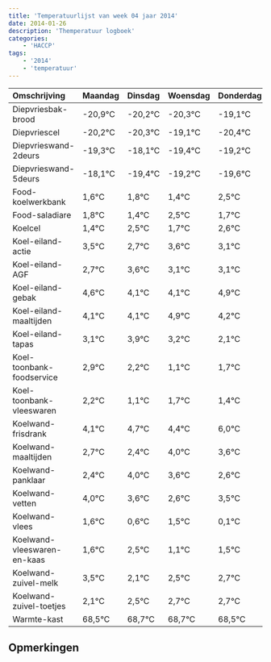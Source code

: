 ```yaml
---
title: 'Temperatuurlijst van week 04 jaar 2014'
date: 2014-01-26
description: 'Themperatuur logboek'
categories:
    - 'HACCP'
tags:
    - '2014'
    - 'temperatuur'
---
```

|Omschrijving|Maandag|Dinsdag|Woensdag|Donderdag|Vrijdag|Zaterdag|Zondag|
|:---|:---|:---|:---|:---|:---|:---|:---|
|Diepvriesbak-brood|-20,9°C|-20,2°C|-20,3°C|-19,1°C|-20,4°C|-20,2°C|-20,6°C|
|Diepvriescel|-20,2°C|-20,3°C|-19,1°C|-20,4°C|-20,2°C|-20,6°C|-19,5°C|
|Diepvrieswand-2deurs|-19,3°C|-18,1°C|-19,4°C|-19,2°C|-19,6°C|-18,5°C|-19,3°C|
|Diepvrieswand-5deurs|-18,1°C|-19,4°C|-19,2°C|-19,6°C|-18,5°C|-19,3°C|-18,4°C|
|Food-koelwerkbank|1,6°C|1,8°C|1,4°C|2,5°C|1,7°C|2,6°C|2,1°C|
|Food-saladiare|1,8°C|1,4°C|2,5°C|1,7°C|2,6°C|2,1°C|2,1°C|
|Koelcel|1,4°C|2,5°C|1,7°C|2,6°C|2,1°C|2,1°C|2,9°C|
|Koel-eiland-actie|3,5°C|2,7°C|3,6°C|3,1°C|3,1°C|3,9°C|3,2°C|
|Koel-eiland-AGF|2,7°C|3,6°C|3,1°C|3,1°C|3,9°C|3,2°C|2,1°C|
|Koel-eiland-gebak|4,6°C|4,1°C|4,1°C|4,9°C|4,2°C|3,1°C|3,7°C|
|Koel-eiland-maaltijden|4,1°C|4,1°C|4,9°C|4,2°C|3,1°C|3,7°C|3,4°C|
|Koel-eiland-tapas|3,1°C|3,9°C|3,2°C|2,1°C|2,7°C|2,4°C|4,0°C|
|Koel-toonbank-foodservice|2,9°C|2,2°C|1,1°C|1,7°C|1,4°C|3,0°C|2,6°C|
|Koel-toonbank-vleeswaren|2,2°C|1,1°C|1,7°C|1,4°C|3,0°C|2,6°C|1,6°C|
|Koelwand-frisdrank|4,1°C|4,7°C|4,4°C|6,0°C|5,6°C|4,6°C|5,5°C|
|Koelwand-maaltijden|2,7°C|2,4°C|4,0°C|3,6°C|2,6°C|3,5°C|2,1°C|
|Koelwand-panklaar|2,4°C|4,0°C|3,6°C|2,6°C|3,5°C|2,1°C|2,5°C|
|Koelwand-vetten|4,0°C|3,6°C|2,6°C|3,5°C|2,1°C|2,5°C|2,7°C|
|Koelwand-vlees|1,6°C|0,6°C|1,5°C|0,1°C|0,5°C|0,7°C|0,7°C|
|Koelwand-vleeswaren-en-kaas|1,6°C|2,5°C|1,1°C|1,5°C|1,7°C|1,7°C|1,5°C|
|Koelwand-zuivel-melk|3,5°C|2,1°C|2,5°C|2,7°C|2,7°C|2,5°C|2,1°C|
|Koelwand-zuivel-toetjes|2,1°C|2,5°C|2,7°C|2,7°C|2,5°C|2,1°C|3,6°C|
|Warmte-kast|68,5°C|68,7°C|68,7°C|68,5°C|68,1°C|69,6°C|69,5°C|

## Opmerkingen


